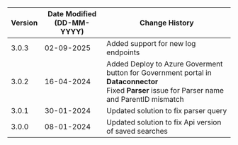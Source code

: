 | **Version** | **Date Modified (DD-MM-YYYY)** | **Change History**                                     |
|-------------|--------------------------------|--------------------------------------------------------|
|  3.0.3      |  02-09-2025                    | Added support for new log endpoints                   |
|  3.0.2      |  16-04-2024                    | Added Deploy to Azure Goverment button for Government portal in **Dataconnector**<br/> Fixed **Parser** issue for Parser name and ParentID mismatch |
|  3.0.1      |  30-01-2024                    | Updated solution to fix parser query                   |
|  3.0.0      |  08-01-2024                    | Updated solution to fix Api version of saved searches  |
